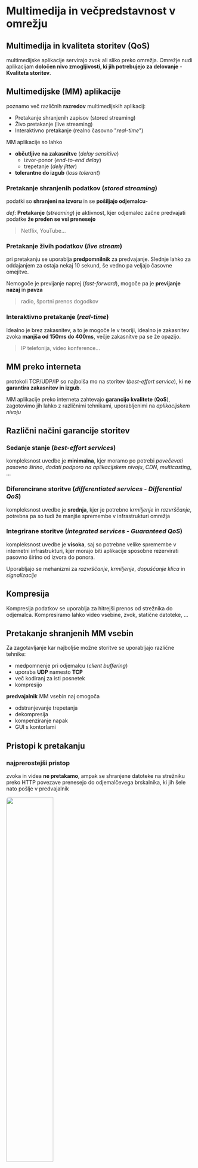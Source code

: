 # Multimedija in večpredstavnost v omrežju
## Multimedija in kvaliteta storitev (QoS)
multimedijske aplikacije servirajo zvok ali sliko preko omrežja. Omrežje nudi aplikacijam **določen nivo zmogljivosti, ki jih potrebujejo za delovanje** - **Kvaliteta storitev**.

## Multimedijske (MM) aplikacije
poznamo več različnih **razredov** multimedijskih aplikacij:
- Pretakanje shranjenih zapisov (stored streaming)
- Živo pretakanje (live streaming)
- Interaktivno pretakanje (realno časovno "*real-time*")

MM aplikacije so lahko 
- **občutljive na zakasnitve** (*delay sensitive*)
    - izvor-ponor (*end-to-end delay*)
    - trepetanje (*dely jitter*)
- **tolerantne do izgub** (*loss tolerant*)

### Pretakanje shranjenih podatkov (*stored streaming*)
podatki so **shranjeni na izvoru** in se **pošiljajo odjemalcu**-

*def*: **Pretakanje** (*streaming*) je aktivnost, kjer odjemalec začne predvajati podatke **že preden se vsi prenesejo**
> Netflix, YouTube...

### Pretakanje živih podatkov (*live stream*)
pri pretakanju se uporablja **predpomnilnik** za predvajanje. Slednje lahko za oddajanjem za ostaja nekaj 10 sekund, še vedno pa veljajo časovne omejitve.

Nemogoče je previjanje naprej (*fast-forward*), mogoče pa je **previjanje nazaj** in **pavza**
> radio, športni prenos dogodkov

### Interaktivno pretakanje (*real-time*)
Idealno je brez zakasnitev, a to je mogoče le v teoriji, idealno je zakasnitev zvoka **manjša od 150ms do 400ms**, večje zakasnitve pa se že opazijo.
> IP telefonija, video konference...

## MM preko interneta
protokoli TCP/UDP/IP so najbolša mo
na storitev (*best-effort service*), ki **ne garantira zakasnitev in izgub**.

MM aplikacije preko interneta zahtevajo **garancijo kvalitete** (**QoS**), zagotovimo jih lahko z različnimi tehnikami, uporabljenimi na *aplikacijskem nivoju*

## Različni načini garancije storitev
### Sedanje stanje (*best-effort services*)
kompleksnost uvedbe je **minimalna**, kjer moramo po potrebi *povečevati pasovno širino*, *dodati podporo na aplikacijskem nivoju*, *CDN*, *multicasting*, ...
### Diferencirane storitve (*differentiated services - Differential QoS*)
kompleksnost uvedbe je **srednja**, kjer je potrebno *krmiljenje* in *razvrščanje*, potrebna pa so tudi že manjše spremembe v infrastrukturi omrežja
### Integrirane storitve (*integrated services - Guaranteed QoS*)
kompleksnost uvedbe je **visoka**, saj so potrebne velike spremembe v internetni infrastrukturi, kjer morajo biti aplikacije sposobne rezervirati pasovno širino od izvora do ponora. 

Uporabljajo se mehanizmi za *razvrščanje*, *krmiljenje*, *dopuščanje klica* in *signalizacije*

## Kompresija
Kompresija podatkov se uporablja za hitrejši prenos od strežnika do odjemalca. Kompresiramo lahko video vsebine, zvok, statične datoteke, ...

## Pretakanje shranjenih MM vsebin
Za zagotavljanje kar najboljše možne storitve se uporabljajo različne tehnike:
- medpomnenje pri odjemalcu (*client buffering*)
- uporaba **UDP** namesto **TCP**
- več kodiranj za isti posnetek
- kompresijo

**predvajalnik** MM vsebin naj omogoča
- odstranjevanje trepetanja
- dekompresija
- kompenziranje napak
- GUI s kontorlami

## Pristopi k pretakanju
### najprerostejši pristop
zvoka in videa **ne pretakamo**, ampak se shranjene datoteke na strežniku preko HTTP povezave prenesejo do odjemalčevega brskalnika, ki jih šele nato pošlje v predvajalnik

<img src="slike/simple.png" style="width:50%;border-radius:.5rem">

> posledica je dolga zakasnitev pred predvajanjem
### pristop s pretakanjem
Brskalnik dobi **metapodatke** preko HTTP zahteve, ter jih posreduje predvajalniku, ki nato kontaktira strežnik. Po uspešni vzopostavljeni povezavi predvajalnika in strežnika lahko MM aplikacija predvaja podatke direktno v predvajalnik

<img src="slike/pretakanje.png" style="width:50%;border-radius:.5rem">

### pristop s pretočnimi strežniki
Podatki se hranijo na ločenem strežniku, od katerega jih potem predvajalnik prenaša. Med tem strežnikom in predvajalnikom je možna uprava tudi drugih protokolov. uporabljamo lahko tudi UDP in TCP.

## Medpomnenje pri odjemalcu
**Medpomnenje (*buffering*)** pri odjemlacu prineše zakasnitev predvajanja zaradi **kompenziranja zakasnitev omrežja** in **trepetanja zakasnitev**.

<img src="slike/mmpm.png" style="width:50%;border-radius:.5rem">


## UDP ali TCP?
### UDP
strežnik pošilja podatke s hitrostjo, ki je primerna za dojemalca (*drain rate*) in tako ponuja **krajšo začetno zakasnitev predvajanja**. 

Napake se pri uprabi protokola UDP popravljajo le, če je za to dovolj časa.
### TCP
strežnik pošilja z **max** hitrostjo za TCP, kjer hitrost polnenja medpomnilnika (*fill rate*) niha zaradi TCP kontrole zamašitev.

Da zagotovimo pretok brez težav, naj bo povprečen TCP pretok približno 2x večji kot je potrebna bitna hitrost MM vsebine.

> HTTP/TCP lažje prehaja preko požarnih zidov


## RTSP (*Real-Time Streaming Protocol*)
to je protokol **aplikacijske plasti**, ki se upravlja pri komunikaciji *odjemalec-strežnik* in poleg podatkovnega kanala uporablja tudi posebni kontrolni kanal (*tako kot FTP*).

Uporabnik lahko kontrolira predvajanje (*stop, start, pavza, fast-forward, prevrti nazaj, ...*).

<img src="slike/rtsp.png" style="width:50%;border-radius:.5rem">

## Internetna telefonija
### Izguba paketov in zakasnitve
V internetni telefoniji se lahko pojavijo izgube paketov primarno zaradi 2 vzrokov:
- **izgube zaradi omrežja**, kjer se IP datagrami izgubijo zaradi zamašitev v omrežju
- **izgube zaradi zakasnitev**, kjer IP datagrami prispejo prepozno
> tipično se lahko tolerira izguba od 1% do 10%
### Fiksna zakasnitev predvajanja
paket pošiljamo v določenih periodah (*npr na 20ms*), kjer pride prvi paket do odjemalca šele po določenem času. 

Predvajanje se ne začne takoj, ampak šele po **določeni fiksni zakasnitvi**, saj se tako efektivno izognemo izgubam, a je cena slabša uporabnika izkušnja.
### Adaptivna zakasnitev predvajanja
Pri tem pristopu je cilj **minimizirati zakasnitve pri čim manjših izgubah**, kjer *adaptivno določumo zakasnitev predvajanja* samo na začetku govornega dela (*vsakič ko sogovornik utihne za nekaj sekund*).

## okrevanje po izgubah paketov
### FEC (*Forward Error Correction*)
Princip FEC odjemalcu pošulja tudi **redundantne podatke**, iz katerih lahko rekonstruiramo izgubljene pakete.

Pri zvoku naprimer lahko dodamo zvok *slabše ločljivosti*, ki se uporabi pri morebitni izgubi boljše ločljivosti.

### Prepletanje
Koščke **razdelimo na manjše enote**, s katerimi nato tvorimo pakete iz različnih kosov.

V primeru, da se paket izgubi, imamo še vedno večino posameznega kosa.

Metoda **izniči redundančnost**, a poveča zakasnitev predvajanja.

### Popravljanje pri odjemalcu
Napake lahko na odjemalcu poskušamo popraviti z raličnimi algoritmi za rekonstrukicjo, kjer poskušamo **manjkajoči paket nadomestiti z njemu podobnim nadomestkom.**

Metoda deluje dobro le, če so izgube **res majhne in redke**.

## Protokoli za podporo realnočasovnih interaktivnih aplikacij
- RTP - *Real Time Protocol*
- RTCP - *Real Time Control Protocol*
- SIB - *Session Initiation Protocol*

## Diferencirane storitve
Uvedba **razredov storitev**, kjer pakete razdelimo v razrede in posledično omrežje obravnava promet glede na razred.

**Granularnost**: storitve razlikujemo le med razredi, ne pa tudi med posameznimi povezavami znotraj istega razreda.

## Principi zagotavljanja kvalitete storitev
### 1. Označitev paketov
Z označevanjem paketov omogočumo, da usmerjevalnik razlikuje pateke, ki pripadajo različnim razredom. Potrebna je uvedba **politike** (*policy*).

### 2. Zagotovitev izolacije razreda
Potrebno je zagotoviti zaščito enega razreda pred drugim kot tudi tokov znotraj razreda. 

Potrebno je alocirati **fiksno** pasovno širino za posamezen tok.

## Mehanizmi in politika razvrščanja
**Razvrščanje** pomeni *izbor naslednjega paketa, ki ga pošljemo na povezavo*.

**FIFO razvrščanje**: drži politiko zavrženja paketa, če paket pride do polne vrste. poznamo več politik zavračanja:
- zavrži na koncu (*tail drop*) - zavržemo prispeli paket
- prioritetno - zavrži najbolj nepomemben paket
- naključno - zavržemo naključen paket

**Prednostno razvrščanje**: pošljemo paket z najvišjo prioriteto (imamo več razredov, z različnimi prioritetami)

**Krožno razvrščanje** (*round robin*): ciklično obdelujemo vrste in v vsakem obhodu iz vsake vrste obdelamo po en paket

**Uteženo nepristransko razvrščanje** (*Weighter Fair Queueing - WFQ*): to je posplošeno ciklično razvrščanje

## Krmiljenje (policing)
Cilj krmiljenja je **omejiti promet tako, da ne preseže dogovorjenih parametrov**.

upoštevamo pogoste kriterije:
- povprečna hitrost (*avg rate*) - koliko paketov lahko pošljemo v časovni enoti (*gledano dolgoročno*)
- špica (*peak rate*) - max število paketov v kratkem obdoboju
- velikost rafala (*burst size*) - št paketov, ki jih pošljemo zaporedno

## Mehanizmi krmiljenja
### Puščajoče vedro (*leaky bucket*)
mehanizem omeji vhod glede na **določeno velikost rafala** (*burst-size*) in **povprečno hitrost** (*avg rate*).

Vedro vsebuje neko določeno število žetonov, kjer so novi žetoni generirani z neko določeno hitrostjo (*žetoni/sekunda*)

<img src="slike/leaky.png" style="width:50%;border-radius:.5rem">

kombinacija *puščajoče vedro + uteženo nepristransko razvrščanje* zagotovi **zgornjo mejo zakasnitve v vrsti** (QoS guarantee)

## IETF Intserv (Integrated Services)
Uporablja arhitekturo, ki ponuja garancijo QoS za posamezne aplikacije v IP omrežjih

uporablja metodo **rezervacije virov**

uporablja **RSVP (Resource ReSerVation Protocol)**
